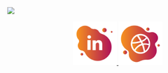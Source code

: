<img src="https://capsule-render.vercel.app/api?type=venom&color=0:A42A57,100:E38F3E&fontColor=FFFFFF&height=250&section=header&text=Jack's%20GitHub&fontSize=90" />

<p align="center">
  <a href="https://www.linkedin.com/in/jackkilburn/">
    <img height="100" src="/images/linkedin_bubble_icon.png" alt="LinkedIn Icon" />
  </a>
  <a href="https://www.linkedin.com/in/jackkilburn/">
    <img height="100" src="/images/website_bubble_icon.png" alt="Website Icon" />
  </a>
</p>
